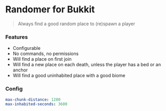 # Randomer for Bukkit

> Always find a good random place to (re)spawn a player

### Features

- Configurable
- No commands, no permissions
- Will find a place on first join
- Will find a new place on each death, unless the player has a bed or an anchor
- Will find a good uninhabited place with a good biome

### Config

```yaml
max-chunk-distance: 1280
max-inhabited-seconds: 3600
```